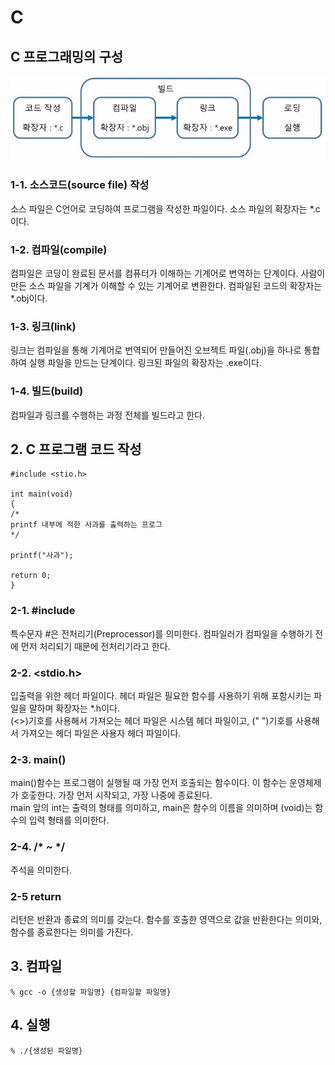 # C

## C 프로그래밍의 구성
![img10.png](img%2Fimg10.png)
### 1-1. 소스코드(source file) 작성 
소스 파일은 C언어로 코딩하여 프로그램을 작성한 파일이다. 소스 파일의 확장자는 *.c이다. 

### 1-2. 컴파일(compile)
컴파일은 코딩이 완료된 문서를 컴퓨터가 이해하는 기계어로 변역하는 단계이다. 사람이 만든 소스 파일을 기계가 이해할 수 있는 기계어로 변환한다. 컴파일된 코드의 확장자는 *.obj이다.

### 1-3. 링크(link)
링크는 컴파일을 통해 기계어로 번역되어 만들어진 오브젝트 파일(.obj)을 하나로 통합하여 실행 파일을 만드는 단계이다. 링크된 파일의 확장자는 .exe이다.

### 1-4. 빌드(build)
컴파일과 링크를 수행하는 과정 전체를 빌드라고 한다. 


## 2. C 프로그램 코드 작성

    #include <stio.h>
    
    int main(void)
    {
    /*
    printf 내부에 적한 사과를 출력하는 프로그
    */

    printf("사과");

    return 0;
    }


### 2-1. #include
특수문자 #은 전처리기(Preprocessor)를 의미한다. 컴파일러가 컴파일을 수행하기 전에 먼저 처리되기 때문에 전처리기라고 한다. 

### 2-2. <stdio.h>
입출력을 위한 헤더 파일이다. 헤더 파일은 필요한 함수를 사용하기 위해 포함시키는 파일을 말하며 확장자는 *.h이다.  
(<>)기호를 사용해서 가져오는 헤더 파일은 시스템 헤더 파일이고, (" ")기호를 사용해서 가져오는 헤더 파일은 사용자 헤더 파일이다.

### 2-3. main()
main()함수는 프로그램이 실행될 때 가장 먼저 호출되는 함수이다. 이 함수는 운영체제가 호춯한다. 가장 먼저 시작되고, 가장 나중에 종료된다.  
main 앞의 int는 출력의 형태를 의미하고, main은 함수의 이름을 의미하며 (void)는 함수의 입력 형태를 의미한다.

### 2-4. /* ~ */
주석을 의미한다.

### 2-5 return
리턴은 반환과 종료의 의미를 갖는다. 함수를 호출한 영역으로 값을 반환한다는 의미와, 함수를 종료한다는 의미를 가진다.


## 3. 컴파일

    % gcc -o {생성할 파일명} {컴파일할 파일명}

## 4. 실행

    % ./{생성된 파일명}